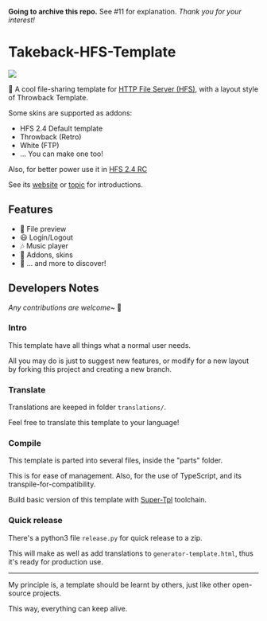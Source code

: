 
**Going to archive this repo.** See #11 for explanation.
*Thank you for your interest!*

# Takeback-HFS-Template

<img src="https://camo.githubusercontent.com/687218ac1d4ad59dafea8da6b06ca05a358712d6faa1723bcdfc96f427f69236/687474703a2f2f72656a6574746f2e636f6d2f666f72756d2f696e6465782e7068703f616374696f6e3d646c6174746163683b746f7069633d31333238372e303b6174746163683d393839383b696d616765" />

🌈 A cool file-sharing template for [HTTP File Server (HFS)](https://www.rejetto.com/hfs/), with a layout style of Throwback Template.

Some skins are supported as addons:
- HFS 2.4 Default template
- Throwback (Retro)
- White (FTP)
- ... You can make one too!

Also, for better power use it in [HFS 2.4 RC](https://github.com/rejetto/hfs2/releases)

See its [website](https://naitlee.github.io/Takeback-HFS-Template/) or [topic](http://rejetto.com/forum/index.php?topic=13287.0) for introductions.

## Features
- 🌌 File preview
- 😃 Login/Logout
- 🎶 Music player
- 🧩 Addons, skins
- 🥂 ... and more to discover!

## Developers Notes

*Any contributions are welcome~* 🎉

### Intro
This template have all things what a normal user needs.

All you may do is just to suggest new features, or modify for a new layout by forking this project and creating a new branch.

### Translate
Translations are keeped in folder `translations/`.

Feel free to translate this template to your language!

### Compile
This template is parted into several files, inside the "parts" folder.

This is for ease of management. Also, for the use of TypeScript, and its transpile-for-compatibility.

Build basic version of this template with [Super-Tpl](https://github.com/NaitLee/Super-Tpl) toolchain.

### Quick release
There's a python3 file `release.py` for quick release to a zip.

This will make as well as add translations to `generator-template.html`, thus it's ready for production use.

----

My principle is, a template should be learnt by others, just like other open-source projects.

This way, everything can keep alive.
